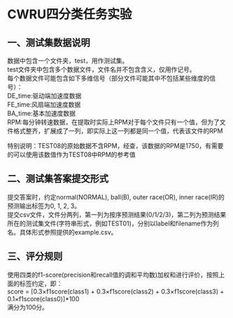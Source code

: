 # CWRU四分类任务实验

## 一、测试集数据说明
数据中包含一个文件夹，test，用作测试集。   
test文件夹中包含多个数据文件，文件名并不包含含义，仅用作记号。    
每个数据文件可能包含如下多维信号（部分文件可能其中不包括某些维度的信号）：   
DE_time:驱动端加速度数据   
FE_time:风扇端加速度数据   
BA_time:基本加速度数据   
RPM:每分钟转速数据，在提取时实际上RPM对于每个文件只有一个值，但为了文件格式整齐，扩展成了一列，即实际上这一列都是同一个值，代表该文件的RPM

特别说明：TEST08的原始数据不含RPM，经查，该数据的RPM是1750，有需要的可以使用该数值作为TEST08中RPM的参考值

## 二、测试集答案提交形式
提交答案时，约定normal(NORMAL), ball(B), outer race(OR), inner race(IR)的预测输出标签为0, 1, 2, 3。   
提交csv文件，文件分两列，第一列为按序预测结果(0/1/2/3)，第二列为预测结果所在的测试集文件(字符串形式，例如TEST01)，分别以label和filename作为列名。具体形式参照提供的example.csv。

## 三、评分规则
使用四类的f1-score(precision和recall值的调和平均数)加权和进行评价，按照上面的标签约定，即：   
score = [0.3×f1score(class1) + 0.3×f1score(class2) + 0.3×f1score(class3) + 0.1×f1score(class0)]*100   
满分为100分。

